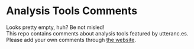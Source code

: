# Analysis Tools Comments

Looks pretty empty, huh? Be not misled!    
This repo contains comments about analysis tools featured by utteranc.es.  
Please add your own comments through [the website](https://analysis-tools.dev/).
